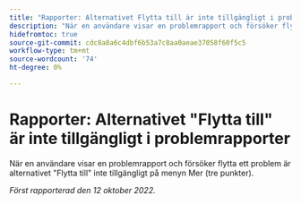 ```yaml
---
title: "Rapporter: Alternativet Flytta till är inte tillgängligt i problemrapporter"
description: "När en användare visar en problemrapport och försöker flytta ett problem är alternativet Flytta till inte tillgängligt på menyn Mer (tre punkter)."
hidefromtoc: true
source-git-commit: cdc8a8a6c4dbf6b53a7c8aa0aeae37058f60f5c5
workflow-type: tm+mt
source-wordcount: '74'
ht-degree: 0%

---
```



# Rapporter: Alternativet &quot;Flytta till&quot; är inte tillgängligt i problemrapporter

När en användare visar en problemrapport och försöker flytta ett problem är alternativet &quot;Flytta till&quot; inte tillgängligt på menyn Mer (tre punkter).

_Först rapporterad den 12 oktober 2022._

